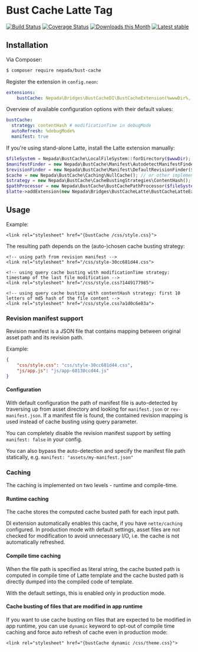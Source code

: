 Bust Cache Latte Tag
====================

[![Build Status](https://github.com/nepada/bust-cache/workflows/CI/badge.svg)](https://github.com/nepada/bust-cache/actions?query=workflow%3ACI+branch%3Amaster)
[![Coverage Status](https://coveralls.io/repos/github/nepada/bust-cache/badge.svg?branch=master)](https://coveralls.io/github/nepada/bust-cache?branch=master)
[![Downloads this Month](https://img.shields.io/packagist/dm/nepada/bust-cache.svg)](https://packagist.org/packages/nepada/bust-cache)
[![Latest stable](https://img.shields.io/packagist/v/nepada/bust-cache.svg)](https://packagist.org/packages/nepada/bust-cache)


Installation
------------

Via Composer:

```sh
$ composer require nepada/bust-cache
```

Register the extension in `config.neon`:

```yaml
extensions:
    bustCache: Nepada\Bridges\BustCacheDI\BustCacheExtension(%wwwDir%, %debugMode%)
```

Overview of available configuration options with their default values:
```yaml
bustCache:
  strategy: contentHash # modificationTime in debugMode
  autoRefresh: %debugMode%
  manifest: true
```

If you're using stand-alone Latte, install the Latte extension manually:

```php
$fileSystem = Nepada\BustCache\LocalFileSystem::forDirectory($wwwDir);
$manifestFinder = new Nepada\BustCache\Manifest\AutodetectManifestFinder($fileSystem);
$revisionFinder = new Nepada\BustCache\Manifest\DefaultRevisionFinder($fileSystem, $manifestFinder);
$cache = new Nepada\BustCache\Caching\NullCache(); // or other implementation of Cache
$strategy = new Nepada\BustCache\CacheBustingStrategies\ContentHash(); // or other strategy
$pathProcessor = new Nepada\BustCache\BustCachePathProcessor($fileSystem, $cache, $revisionFinder, $strategy);
$latte->addExtension(new Nepada\Bridges\BustCacheLatte\BustCacheLatteExtension($pathProcessor, $autoRefresh));
```


Usage
-----

Example:

```latte
<link rel="stylesheet" href="{bustCache /css/style.css}">
```

The resulting path depends on the (auto-)chosen cache busting strategy:

```latte
<!-- using path from revision manifest -->
<link rel="stylesheet" href="/css/style-30cc681d44.css">

<!-- using query cache busting with modificationTime strategy: timestamp of the last file modification -->
<link rel="stylesheet" href="/css/style.css?1449177985">

<!-- using query cache busting with contentHash strategy: first 10 letters of md5 hash of the file content -->
<link rel="stylesheet" href="/css/style.css?a1d0c6e83a">
```


### Revision manifest support

Revision manifest is a JSON file that contains mapping between original asset path and its revision path.

Example:
```json
{
    "css/style.css": "css/style-30cc681d44.css",
    "js/app.js": "js/app-68130ccd44.js"
}
```


#### Configuration

With default configuration the path of manifest file is auto-detected by traversing up from asset directory and looking for `manifest.json` or `rev-manifest.json`. If a manifest file is found, the contained revision mapping is used instead of cache busting using query parameter.

You can completely disable the revision manifest support by setting `manifest: false` in your config.

You can also bypass the auto-detection and specify the manifest file path statically, e.g. `manifest: "assets/my-manifest.json"`


### Caching

The caching is implemented on two levels - runtime and compile-time.

#### Runtime caching

The cache stores the computed cache busted path for each input path.

DI extension automatically enables this cache, if you have `nette/caching` configured. In production mode with default settings, asset files are not checked for modification to avoid unnecessary I/O, i.e. the cache is not automatically refreshed.

#### Compile time caching

When the file path is specified as literal string, the cache busted path is computed in compile time of Latte template and the cache busted path is directly dumped into the compiled code of template.

With the default settings, this is enabled only in production mode.

#### Cache busting of files that are modified in app runtime

If you want to use cache busting on files that are expected to be modified in app runtime, you can use `dynamic` keyword to opt-out of compile time caching and force auto refresh of cache even in production mode:

```latte
<link rel="stylesheet" href="{bustCache dynamic /css/theme.css}">
```
